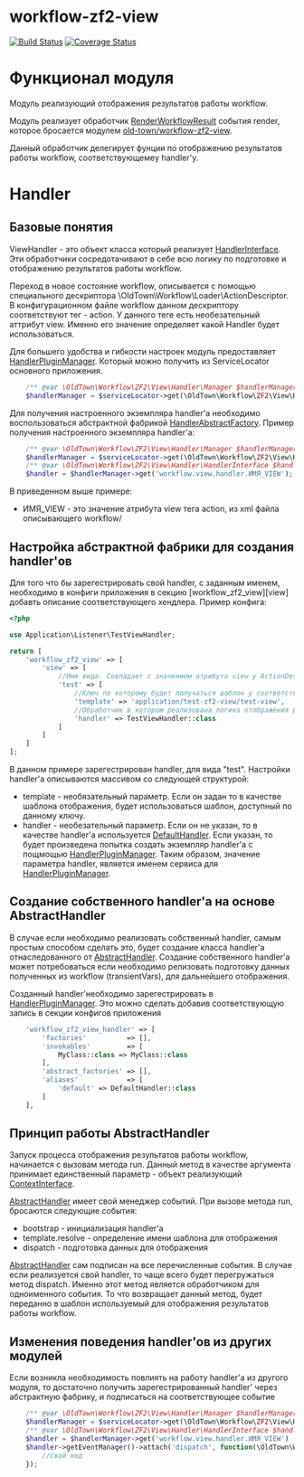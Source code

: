 # workflow-zf2-view

[![Build Status](https://secure.travis-ci.org/old-town/workflow-zf2-view.svg?branch=dev)](https://secure.travis-ci.org/old-town/workflow-zf2-view)
[![Coverage Status](https://coveralls.io/repos/old-town/workflow-zf2-view/badge.svg?branch=dev&service=github)](https://coveralls.io/github/old-town/workflow-zf2-view?branch=dev)

# Функционал модуля
Модуль реализующий отображения результатов работы workflow.

Модуль реализует обработчик [RenderWorkflowResult](./src/Listener/RenderWorkflowResult.php)  события render, которое бросается модулем [old-town/workflow-zf2-view](https://github.com/old-town/workflow-zf2).

Данный обработчик делегирует фунции по отображению результатов работы workflow, соответствующемeу handler'у.


# Handler

## Базовые понятия

ViewHandler - это объект класса который реализует [HandlerInterface](./src/Handler/HandlerInterface.php). Эти обработчики
сосредотачивают в себе всю логику по подготовке и отображению результатов работы workflow.
 
Переход в новое состояние workflow, описывается с помощью специального дескриптора \OldTown\Workflow\Loader\ActionDescriptor.
В конфигурационном файле workflow данном дескриптору соответствуют тег - action. У данного теге есть необезательный 
аттрибут view. Именно его значение определяет какой Handler будет использоваться. 

Для большего удобства и гибкости настроек модуль предоставляет [HandlerPluginManager](./src/Handler/Manager.php). Который можно получить из 
ServiceLocator основного приложения.

```php
    /** @var \OldTown\Workflow\ZF2\View\Handler\Manager $handlerManager */
    $handlerManager = $serviceLocator->get(\OldTown\Workflow\ZF2\View\Handler\Manager::class);

```

Для получения настроенного экземпляра handler'a необходимо воспользоваться абстрактной фабрикой [HandlerAbstractFactory](./src/Handler/HandlerAbstractFactory.php).
Пример получения настроенного экземпляра handler'a:

```php
    /** @var \OldTown\Workflow\ZF2\View\Handler\Manager $handlerManager */
    $handlerManager = $serviceLocator->get(\OldTown\Workflow\ZF2\View\Handler\Manager::class);
    /** @var \OldTown\Workflow\ZF2\View\Handler\HandlerInterface $handler */
    $handler = $handlerManager->get('workflow.view.handler.ИМЯ_VIEW');
```

В приведенном выше примере:
* ИМЯ_VIEW - это значение атрибута view тега action, из xml файла описывающего workflow/

## Настройка абстрактной фабрики для создания handler'ов
Для того что бы зарегестрировать свой handler, с заданным именем, необходимо в конфиги приложения в секцию 
[workflow_zf2_view][view] добавть описание соответствующего хендлера. Пример конфига:

```php
<?php

use Application\Listener\TestViewHandler;

return [
    'workflow_zf2_view' => [
        'view' => [
            //Имя вида. Совпадает с значением атрибута view у ActionDescriptor
            'test' => [
                //Ключ по которому будет получаться шаблон у соответствующего рендерера
                'template' => 'application/test-zf2-view/test-view',
                //Обработчик в котором реализована логика отображения результатов workflow
                'handler' => TestViewHandler::class
            ]
        ]
    ]
];
```

В данном примере зарегестрирован handler, для вида "test". Настройки handler'a описываются массивом со следующей структурой:

* template - необязательный параметр. Если он задан то в качестве шаблона отображения, будет использоваться шаблон, доступный по данному ключу.
* handler - необезательный параметр. Если он не указан, то в качестве handler'a используется [DefaultHandler](./src/Handler/DefaultHandler.php).
Если указан, то будет произведена попытка создать экземпляр handler'а  с пощмощью [HandlerPluginManager](./src/Handler/Manager.php).
Таким образом, значение параметра handler, является именем сервиса для [HandlerPluginManager](./src/Handler/Manager.php).

## Создание собственного handler'a на основе AbstractHandler

В случае если необходимо реализовать собственный handler, самым простым способом сделать это, будет создание класса handler'a
отнаследованного от [AbstractHandler](./src/Handler/AbstractHandler.php). Создание собственного handler'a может потребоваться
если необходимо релизовать подготовку данных полученных из workflow (transientVars), для дальнейшего отображения.

Созданный handler'необходимо зарегестрировать в  [HandlerPluginManager](./src/Handler/Manager.php). Это можно сделать
добавив соответствующую запись в секции конфигов приложения

```php
    'workflow_zf2_view_handler' => [
        'factories'          => [],
        'invokables'         => [
            MyClass::class => MyClass::class
        ],
        'abstract_factories' => [],
        'aliases'            => [
            'default' => DefaultHandler::class
        ]
    ],
```

## Принцип работы AbstractHandler

Запуск процесса отображения результатов работы workflow, начинается с вызовам метода run. Данный метод в качестве аргумента
принимает единственный параметр - объект реализующий [ContextInterface](./src/Handler/Context/ContextInterface.php).

[AbstractHandler](./src/Handler/AbstractHandler.php) имеет свой менеджер событий. При вызове метода run, бросаются
следующие события:

* bootstrap - инициализация handler'a
* template.resolve - определение имени шаблона для отображения
* dispatch - подготовка данных для отображения

[AbstractHandler](./src/Handler/AbstractHandler.php) сам подписан на все перечисленные события. В случае если реализуется
свой handler, то чаще всего будет перегружаться метод dispatch. Именно этот метод является обработчиком для одноименного события.
То что возвращает данный метод, будет переданно в шаблон используемый для отображения результатов работы workflow.

## Изменения поведения handler'ов из других модулей

Если возникла необходимость повлиять на работу handler'а из другого модуля, то достаточно получить зарегестрированный 
handler' через абстрактную фабрику, и подписаться на соответствующее событие 

```php
    /** @var \OldTown\Workflow\ZF2\View\Handler\Manager $handlerManager */
    $handlerManager = $serviceLocator->get(\OldTown\Workflow\ZF2\View\Handler\Manager::class);
    /** @var \OldTown\Workflow\ZF2\View\Handler\HandlerInterface $handler */
    $handler = $handlerManager->get('workflow.view.handler.ИМЯ_VIEW')
    $handler->getEventManager()->attach('dispatch', function(\OldTown\Workflow\ZF2\View\Handler\Context\HandlerContext $context) {
        //Свой код
    });

```



